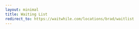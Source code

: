 ```yaml
---
layout: minimal
title: Waiting List
redirect_to: https://waitwhile.com/locations/brad/waitlist
---
```

